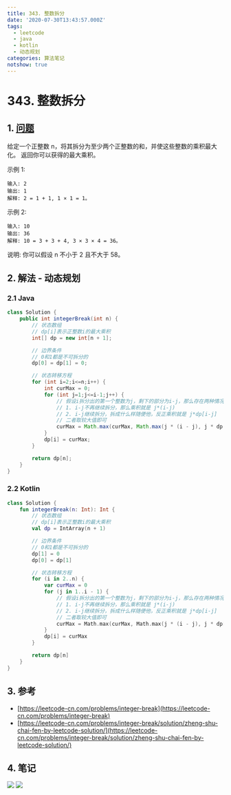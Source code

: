 ```yaml
---
title: 343. 整数拆分
date: '2020-07-30T13:43:57.000Z'
tags:
  - leetcode
  - java
  - kotlin
  - 动态规划
categories: 算法笔记
notshow: true
---
```


# 343. 整数拆分

## 1. [问题](https://leetcode-cn.com/problems/integer-break)

给定一个正整数 n，将其拆分为至少两个正整数的和，并使这些整数的乘积最大化。 返回你可以获得的最大乘积。

示例 1:

```text
输入: 2
输出: 1
解释: 2 = 1 + 1, 1 × 1 = 1。
```

示例 2:

```text
输入: 10
输出: 36
解释: 10 = 3 + 3 + 4, 3 × 3 × 4 = 36。
```

说明: 你可以假设 n 不小于 2 且不大于 58。 

## 2. 解法 - 动态规划

### 2.1 Java

```java
class Solution {
    public int integerBreak(int n) {
        // 状态数组
        // dp[i]表示正整数i的最大乘积
        int[] dp = new int[n + 1];

        // 边界条件
        // 0和1都是不可拆分的
        dp[0] = dp[1] = 0;

        // 状态转移方程
        for (int i=2;i<=n;i++) {
            int curMax = 0;
            for (int j=1;j<=i-1;j++) {
                // 假设i拆分出的第一个整数为j，剩下的部分为i-j，那么存在两种情况
                // 1. i-j不再继续拆分，那么乘积就是 j*(i-j)
                // 2. i-j继续拆分，拆成什么样随便他，反正乘积就是 j*dp[i-j]
                // 二者取较大值即可
                curMax = Math.max(curMax, Math.max(j * (i - j), j * dp[i - j]));
            }
            dp[i] = curMax;
        }

        return dp[n];
    }
}
```

### 2.2 Kotlin

```kotlin
class Solution {
    fun integerBreak(n: Int): Int {
        // 状态数组
        // dp[i]表示正整数i的最大乘积
        val dp = IntArray(n + 1)

        // 边界条件
        // 0和1都是不可拆分的
        dp[1] = 0
        dp[0] = dp[1]

        // 状态转移方程
        for (i in 2..n) {
            var curMax = 0
            for (j in 1..i - 1) {
                // 假设i拆分出的第一个整数为j，剩下的部分为i-j，那么存在两种情况
                // 1. i-j不再继续拆分，那么乘积就是 j*(i-j)
                // 2. i-j继续拆分，拆成什么样随便他，反正乘积就是 j*dp[i-j]
                // 二者取较大值即可
                curMax = Math.max(curMax, Math.max(j * (i - j), j * dp[i - j]))
            }
            dp[i] = curMax
        }

        return dp[n]
    }
}
```

## 3. 参考

* [https://leetcode-cn.com/problems/integer-break](https://leetcode-cn.com/problems/integer-break)
* [https://leetcode-cn.com/problems/integer-break/solution/zheng-shu-chai-fen-by-leetcode-solution/](https://leetcode-cn.com/problems/integer-break/solution/zheng-shu-chai-fen-by-leetcode-solution/)

## 4. 笔记

![](https://777blog.oss-cn-shanghai.aliyuncs.com/leetcode/leetcode-343-1.jpg) ![](https://777blog.oss-cn-shanghai.aliyuncs.com/leetcode/leetcode-343-2.jpg)

